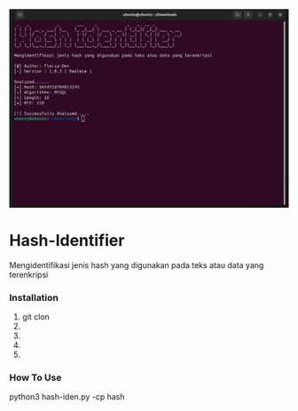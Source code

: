 <img src="Screenshot from 2023-11-26 19-59-54.png">

# Hash-Identifier
<p>Mengidentifikasi jenis hash yang digunakan pada teks atau data yang terenkripsi</p>

<h3>Installation</h3>
<ol>
  <li>git clon</li>
  <li></li>
  <li></li>
  <li></li>
  <li></li>
</ol>

<h3>How To Use</h3>
<p>python3 hash-iden.py -cp hash</p>
